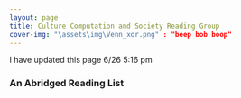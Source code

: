 ```yaml
---
layout: page
title: Culture Computation and Society Reading Group
cover-img: "\assets\img\Venn_xor.png" : "beep bob boop"
---
```


I have updated this page 6/26 5:16 pm



### An Abridged Reading List
